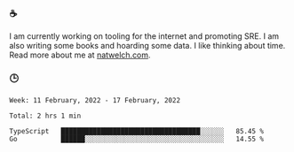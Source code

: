### ☕

I am currently working on tooling for the internet and promoting SRE. I am also writing some books and hoarding some data. I like thinking about time. Read more about me at [natwelch.com](https://natwelch.com).

### 🕒

<!--START_SECTION:waka-->
```text
Week: 11 February, 2022 - 17 February, 2022

Total: 2 hrs 1 min

TypeScript   ███████████████████████████████████░░░░░░   85.45 % 
Go           ██████░░░░░░░░░░░░░░░░░░░░░░░░░░░░░░░░░░░   14.55 % 
```
<!--END_SECTION:waka-->
